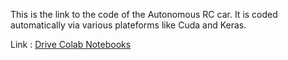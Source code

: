 This is the link to the code of the Autonomous RC car. It is coded automatically via various plateforms like Cuda and Keras.

Link : [Drive Colab Notebooks](colab.research.google.com/drive/1U2XdAKOw0V6aW4nJHnTzeedeiRepkBv0?authuser=1#scrollTo=0sS_n3gLgtiP)
